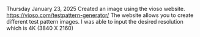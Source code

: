 Thursday January 23, 2025
Created an image using the vioso website. https://vioso.com/testpattern-generator/
The website allows you to create different test pattern images.
I was able to input the desired resolution which is 4K (3840 X 2160)
